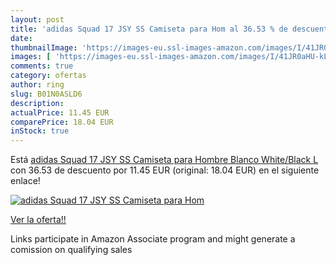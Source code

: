 ```yaml
---
layout: post
title: 'adidas Squad 17 JSY SS Camiseta para Hom al 36.53 % de descuento'
date: 
thumbnailImage: 'https://images-eu.ssl-images-amazon.com/images/I/41JR0aHU-kL._SL200_.jpg'
images: [ 'https://images-eu.ssl-images-amazon.com/images/I/41JR0aHU-kL._SL200_.jpg' ]
comments: true
category: ofertas
author: ring
slug: B01N0ASLD6
description:
actualPrice: 11.45 EUR
comparePrice: 18.04 EUR
inStock: true
---
```


Está [adidas Squad 17 JSY SS Camiseta para Hombre  Blanco  White/Black   L](https://www.amazon.es/dp/B01N0ASLD6/?tag=tolees-21) con 36.53 de descuento por 11.45 EUR (original: 18.04 EUR) en el siguiente enlace!

[![adidas Squad 17 JSY SS Camiseta para Hom](https://images-eu.ssl-images-amazon.com/images/I/41JR0aHU-kL._SL200_.jpg)](https://www.amazon.es/dp/B01N0ASLD6/?tag=tolees-21)

[Ver la oferta!!](https://www.amazon.es/dp/B01N0ASLD6/?tag=tolees-21)

Links participate in Amazon Associate program and might generate a comission on qualifying sales


